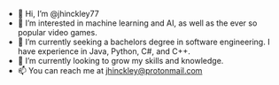 - 👋 Hi, I’m @jhinckley77
- 👀 I’m interested in machine learning and AI, as well as the ever so popular video games.
- 🌱 I’m currently seeking a bachelors degree in software engineering. I have experience in Java, Python, C#, and C++.
- 💞️ I’m currently looking to grow my skills and knowledge.
- 📫 You can reach me at jhinckley@protonmail.com

<!---
jhinckley77/jhinckley77 is a ✨ special ✨ repository because its `README.md` (this file) appears on your GitHub profile.
You can click the Preview link to take a look at your changes.
--->

